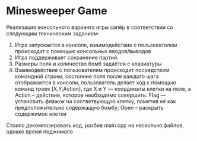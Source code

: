 # Minesweeper Game

Реализация консольного варианта игры сапёр в соответствии со следующим техническим заданием:
1. Игра запускается в консоле, взаимодействие с пользователем происходит с помощью консольных вводов/выводов
2. Игра поддерживает сохранение партий.
3. Размеры поля и количество бомб задаётся с клавиатуры
4. Взаимодействие с пользователем происходит посредством командной строки, состояние поля после каждого шага отображается в консоли, пользователь делает ход с помощью команд троек [X,Y,Action], где X и Y — координаты клетки на поле, а Action – действие, которое необходимо совершить: Flag — установить флажок на соответвующую клетку, пометив её как предположительно содержащую бомбу; Open – раскрыть содержимое клетки
  
  
Стоило декомпозировать код, разбив main.cpp на несколько файлов, однако время поджимало
